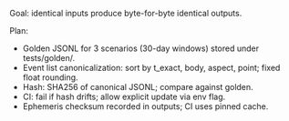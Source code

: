 <!-- >>> AUTO-GEN BEGIN: Determinism Tests v1.0 (instructions) -->
Goal: identical inputs produce byte-for-byte identical outputs.

Plan:
- Golden JSONL for 3 scenarios (30-day windows) stored under tests/golden/.
- Event list canonicalization: sort by t_exact, body, aspect, point; fixed float rounding.
- Hash: SHA256 of canonical JSONL; compare against golden.
- CI: fail if hash drifts; allow explicit update via env flag.
- Ephemeris checksum recorded in outputs; CI uses pinned cache.
<!-- >>> AUTO-GEN END: Determinism Tests v1.0 (instructions) -->
